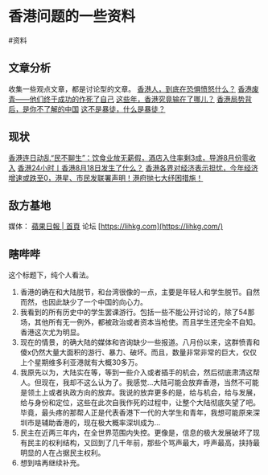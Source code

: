 # 香港问题的一些资料
#资料

## 文章分析
收集一些观点文章，都是讨论型的文章。
[香港人，到底在恐惧愤怒什么？](https://mp.weixin.qq.com/s/2tSORgn7MA2JImrbSUzYow)
[香港废青——他们终于成功的作死了自己](https://mp.weixin.qq.com/s/9wofsG40e3VTd7f-Mjf_Xg)
[这些年，香港究竟输在了哪儿？](https://mp.weixin.qq.com/s/MM8Q5IutvZ_m0OADKg9Xxg)
[香港局势背后，是你不了解的中国](https://mp.weixin.qq.com/s/MR6zY2fR3N5TacEbNYWx6Q)
[这不是暴徒，什么是暴徒？](https://mp.weixin.qq.com/s/gOxoVnt7HWmzDqSxhC6FHw)

## 现状
[香港连日动乱“民不聊生”：饮食业放无薪假，酒店入住率剩3成，导游8月份零收入](https://mp.weixin.qq.com/s/HxdPIO9MXPd4Xh-KLds6QQ)
[香港24小时丨香港8月18日发生了什么？](https://mp.weixin.qq.com/s/rgqUwBATuJhk7mM600jnqw)
[香港各界对经济表示担忧，今年经济增速或跌至0，港星、市民发联署声明！港府抛七大纾困措施！](https://mp.weixin.qq.com/s/0MPVaHnpcBPKVUg27TGqpQ)

## 敌方基地
媒体：
[蘋果日報 | 首頁](https://hk.appledaily.com/)
论坛
 [https://lihkg.com](https://lihkg.com/) 

## 瞎哔哔
这个标题下，纯个人看法。
1. 香港的确在和大陆脱节，和台湾很像的一点，主要是年轻人和学生脱节。自然而然，也因此缺少了一个中国的向心力。
2. 我看到的所有历史中的学生罢课游行。包括一些不能公开讨论的，除了54那场，其他所有无一例外，都被政治或者资本当枪使。而且学生还完全不自知。香港这次尤为明显。
3. 现在的情景，的确大陆的媒体和咨询缺少一些报道。八月份以来，这群愤青和傻x仍然大量大面积的游行、暴力、破坏。而且，数量非常非常的巨大，仅仅上个星期维多利亚港就有大概30多万。
4. 我原先以为，大陆实在等，等到一些介入或者插手的机会，然后彻底肃清这帮人。但现在，我却不这么认为了。我感觉…大陆可能会放弃香港，当然不可能是领土上或者执政方向的放弃。我说的放弃更多的是，给与机会，给与发展，给与身份和定位，这些在此次自我作死的过程中，让整个大陆彻底失望了吧。毕竟，最头疼的那帮人正是代表香港下一代的大学生和青年，我想可能原来深圳市是辅助香港的，现在极大概率深圳成为…
5. 民主在近两三年内，在全世界范围内失控。更像是，信息的极大发展破坏了现有民主的权利结构，又回到了几千年前，那些个骂声最大，呼声最高，挟持最明显的人在占据民主权利。
6. 想到啥再继续补充。

